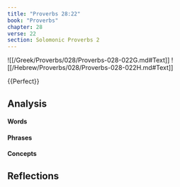 ```yaml
---
title: "Proverbs 28:22"
book: "Proverbs"
chapter: 28
verse: 22
section: Solomonic Proverbs 2
---
```

![[/Greek/Proverbs/028/Proverbs-028-022G.md#Text]]
![[/Hebrew/Proverbs/028/Proverbs-028-022H.md#Text]]

{{Perfect}}

## Analysis

#### Words

#### Phrases

#### Concepts

## Reflections
